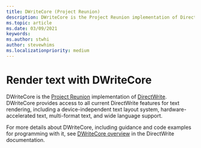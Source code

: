 ```yaml
---
title: DWriteCore (Project Reunion)
description: DWriteCore is the Project Reunion implementation of DirectWrite.
ms.topic: article
ms.date: 03/09/2021
keywords: 
ms.author: stwhi
author: stevewhims
ms.localizationpriority: medium
---
```


# Render text with DWriteCore 

DWriteCore is the [Project Reunion](index.md) implementation of [DirectWrite](/windows/win32/directwrite/direct-write-portal). DWriteCore provides access to all current DirectWrite features for text rendering, including a device-independent text layout system, hardware-accelerated text, multi-format text, and wide language support.

For more details about DWriteCore, including guidance and code examples for programming with it, see [DWriteCore overview](/windows/win32/directwrite/dwritecore-overview) in the DirectWrite documentation.
